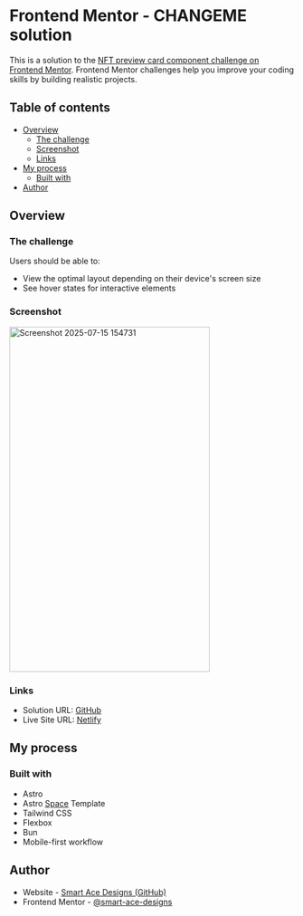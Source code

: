 # Frontend Mentor - CHANGEME solution

This is a solution to the [NFT preview card component challenge on Frontend Mentor](https://www.frontendmentor.io/challenges/nft-preview-card-component-SbdUL_w0U). Frontend Mentor challenges help you improve your coding skills by building realistic projects.

## Table of contents

- [Overview](#overview)
  - [The challenge](#the-challenge)
  - [Screenshot](#screenshot)
  - [Links](#links)
- [My process](#my-process)
  - [Built with](#built-with)
- [Author](#author)

## Overview

### The challenge

Users should be able to:

- View the optimal layout depending on their device's screen size
- See hover states for interactive elements

### Screenshot

<img width="354" height="610" alt="Screenshot 2025-07-15 154731" src="https://github.com/user-attachments/assets/1181e5e7-0c3b-45b6-9cea-6671b8a65916" />

### Links

- Solution URL: [GitHub](https://github.com/Smart-Ace-Designs/Astro-NFT-Preview-Card-Component)
- Live Site URL: [Netlify](https://smartacedesigns-astro-nft-pcc.netlify.app/)

## My process

### Built with

- Astro
- Astro [Space](https://github.com/Smart-Ace-Designs/Astro-Space) Template
- Tailwind CSS
- Flexbox
- Bun
- Mobile-first workflow

## Author

- Website - [Smart Ace Designs (GitHub)](https://github.com/Smart-Ace-Designs)
- Frontend Mentor - [@smart-ace-designs](https://www.frontendmentor.io/profile/Smart-Ace-Designs)
